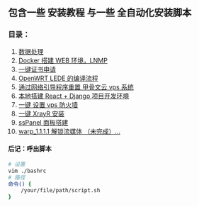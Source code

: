 ## 包含一些 安装教程 与一些 全自动化安装脚本

### 目录：

1. [数据处理](https://github.com/Sam-Mey/some_project/tree/main/DataProcessing)
2. [Docker 搭建 WEB 环境，LNMP](https://github.com/Sam-Mey/some_project/tree/main/Docker-LNMP)
3. [一键证书申请](https://github.com/Sam-Mey/some_project/tree/main/EasySSL)
4. [OpenWRT LEDE 的编译流程 ](https://github.com/Sam-Mey/some_project/tree/main/OpenWRT-LEDE)
5. [通过网络引导程序重置 甲骨文云 vps 系统 ](https://github.com/Sam-Mey/some_project/tree/main/OracleCloud_Resystem)
6. [本地搭建 React + Django 项目开发环境 ](https://github.com/Sam-Mey/some_project/tree/main/React-Django_dev-env)
7. [一键 设置 vps 防火墙 ](https://github.com/Sam-Mey/some_project/tree/main/WAF-Rules)
8. [一键 XrayR 安装 ](https://github.com/Sam-Mey/some_project/tree/main/XrayR)
9. [ssPanel 面板搭建 ](https://github.com/Sam-Mey/some_project/tree/main/ssPanel)
10. [warp_1.1.1.1 解锁流媒体 （未完成）... ](https://github.com/Sam-Mey/some_project/tree/main/warp_1.1.1.1)


#### 后记：呼出脚本
```bash
# 设置
vim ./bashrc
# 路径
命令() {
    /your/file/path/script.sh
}
```
